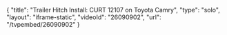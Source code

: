 {
    "title": "Trailer Hitch Install: CURT 12107 on Toyota Camry",
    "type": "solo",
    "layout": "iframe-static",
    "videoId": "26090902",
    "url": "\/tvpembed\/26090902"
}